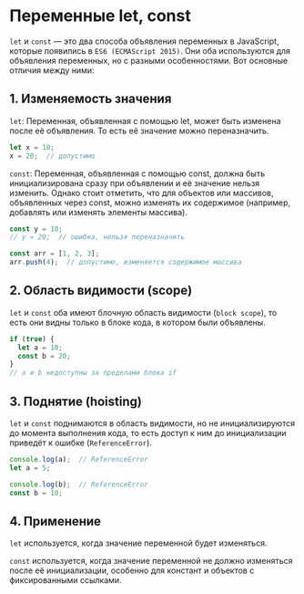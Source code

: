 # Переменные let, const
`let` и `const` — это два способа объявления переменных в JavaScript, которые появились в `ES6 (ECMAScript 2015)`. Они оба используются для объявления переменных, но с разными особенностями. Вот основные отличия между ними:

## 1. Изменяемость значения
`let`: Переменная, объявленная с помощью let, может быть изменена после её объявления. То есть её значение можно переназначить.
```js
let x = 10;
x = 20;  // допустимо
```

`const`: Переменная, объявленная с помощью const, должна быть инициализирована сразу при объявлении и её значение нельзя изменить. Однако стоит отметить, что для объектов или массивов, объявленных через const, можно изменять их содержимое (например, добавлять или изменять элементы массива).
```js
const y = 10;
// y = 20;  // ошибка, нельзя переназначить

const arr = [1, 2, 3];
arr.push(4);  // допустимо, изменяется содержимое массива
```

## 2. Область видимости (scope)
`let` и `const` оба имеют блочную область видимости (`block scope`), то есть они видны только в блоке кода, в котором были объявлены.
```js
if (true) {
  let a = 10;
  const b = 20;
}
// a и b недоступны за пределами блока if
```

## 3. Поднятие (hoisting)
`let` и `const` поднимаются в область видимости, но не инициализируются до момента выполнения кода, то есть доступ к ним до инициализации приведёт к ошибке (`ReferenceError`).
```js
console.log(a);  // ReferenceError
let a = 5;

console.log(b);  // ReferenceError
const b = 10;
```

## 4. Применение
`let` используется, когда значение переменной будет изменяться.

`const` используется, когда значение переменной не должно изменяться после её инициализации, особенно для констант и объектов с фиксированными ссылками.
